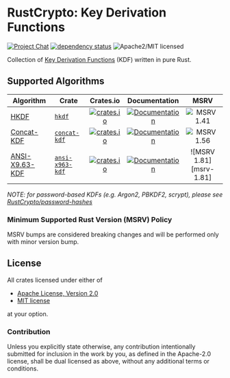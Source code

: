 # RustCrypto: Key Derivation Functions

[![Project Chat][chat-image]][chat-link] [![dependency status][deps-image]][deps-link] ![Apache2/MIT licensed][license-image]

Collection of [Key Derivation Functions][KDF] (KDF) written in pure Rust.

## Supported Algorithms

| Algorithm    | Crate          |                                              Crates.io                                              |                                    Documentation                                     |          MSRV           |
|--------------|----------------|:---------------------------------------------------------------------------------------------------:|:------------------------------------------------------------------------------------:|:-----------------------:|
| [HKDF]       | [`hkdf`]       |       [![crates.io](https://img.shields.io/crates/v/hkdf.svg)](https://crates.io/crates/hkdf)       |       [![Documentation](https://docs.rs/hkdf/badge.svg)](https://docs.rs/hkdf)       | ![MSRV 1.41][msrv-1.72] |
| [Concat-KDF] | [`concat-kdf`] | [![crates.io](https://img.shields.io/crates/v/concat-kdf.svg)](https://crates.io/crates/concat-kdf) | [![Documentation](https://docs.rs/concat-kdf/badge.svg)](https://docs.rs/concat-kdf) | ![MSRV 1.56][msrv-1.72] |
| [ANSI-X9.63-KDF] | [`ansi-x963-kdf`] | [![crates.io](https://img.shields.io/crates/v/ansi-x963-kdf.svg)](https://crates.io/crates/ansi-x963-kdf) | [![Documentation](https://docs.rs/ansi-x963-kdf/badge.svg)](https://docs.rs/ansi-x963-kdf) | ![MSRV 1.81][msrv-1.81] |

*NOTE: for password-based KDFs (e.g. Argon2, PBKDF2, scrypt), please see [RustCrypto/password-hashes]*

### Minimum Supported Rust Version (MSRV) Policy

MSRV bumps are considered breaking changes and will be performed only with minor version bump.

## License

All crates licensed under either of

 * [Apache License, Version 2.0](http://www.apache.org/licenses/LICENSE-2.0)
 * [MIT license](http://opensource.org/licenses/MIT)

at your option.

### Contribution

Unless you explicitly state otherwise, any contribution intentionally submitted for inclusion in the work by you, as defined in the Apache-2.0 license, shall be dual licensed as above, without any additional terms or conditions.

[//]: # (badges)

[chat-image]: https://img.shields.io/badge/zulip-join_chat-blue.svg
[chat-link]: https://rustcrypto.zulipchat.com/#narrow/stream/260043-KDFs
[license-image]: https://img.shields.io/badge/license-Apache2.0/MIT-blue.svg
[deps-image]: https://deps.rs/repo/github/RustCrypto/KDFs/status.svg
[deps-link]: https://deps.rs/repo/github/RustCrypto/KDFs
[msrv-1.72]: https://img.shields.io/badge/rustc-1.72+-blue.svg

[//]: # (crates)

[`hkdf`]: ./hkdf
[`concat-kdf`]: ./concat-kdf
[`ansi-x963-kdf`]: ./ansi-x963-kdf

[//]: # (algorithms)

[KDF]: https://en.wikipedia.org/wiki/Key_derivation_function
[HKDF]: https://en.wikipedia.org/wiki/HKDF
[Concat-KDF]: https://nvlpubs.nist.gov/nistpubs/Legacy/SP/nistspecialpublication800-56ar.pdf
[ANSI-X9.63-KDF]: https://www.secg.org/sec1-v2.pdf
[RustCrypto/password-hashes]: https://github.com/RustCrypto/password-hashes
